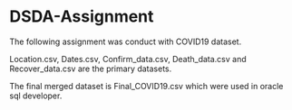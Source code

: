 # DSDA-Assignment
The following assignment was conduct with COVID19 dataset.

Location.csv, Dates.csv, Confirm_data.csv, Death_data.csv and Recover_data.csv are the primary datasets.

The final merged dataset is Final_COVID19.csv which were used in oracle sql developer.
